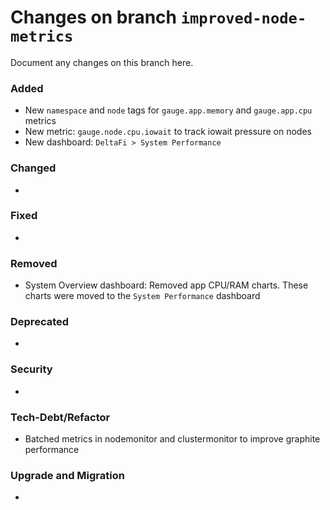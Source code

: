 # Changes on branch `improved-node-metrics`
Document any changes on this branch here.
### Added
- New `namespace` and `node` tags for `gauge.app.memory` and `gauge.app.cpu` metrics
- New metric: `gauge.node.cpu.iowait` to track iowait pressure on nodes
- New dashboard: `DeltaFi > System Performance`

### Changed
- 

### Fixed
- 

### Removed
- System Overview dashboard: Removed app CPU/RAM charts.  These charts were moved to the `System Performance` dashboard

### Deprecated
- 

### Security
- 

### Tech-Debt/Refactor
- Batched metrics in nodemonitor and clustermonitor to improve graphite performance

### Upgrade and Migration
- 

